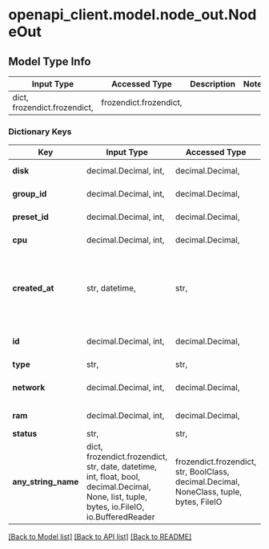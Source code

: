# openapi_client.model.node_out.NodeOut

## Model Type Info
Input Type | Accessed Type | Description | Notes
------------ | ------------- | ------------- | -------------
dict, frozendict.frozendict,  | frozendict.frozendict,  |  | 

### Dictionary Keys
Key | Input Type | Accessed Type | Description | Notes
------------ | ------------- | ------------- | ------------- | -------------
**disk** | decimal.Decimal, int,  | decimal.Decimal,  | Количество пространства | 
**group_id** | decimal.Decimal, int,  | decimal.Decimal,  | Идентификатор группы нод | 
**preset_id** | decimal.Decimal, int,  | decimal.Decimal,  | Идентификатор тарифа ноды | 
**cpu** | decimal.Decimal, int,  | decimal.Decimal,  | Количество ядер | 
**created_at** | str, datetime,  | str,  | Дата и время создания ноды в формате ISO8601 | value must conform to RFC-3339 date-time
**id** | decimal.Decimal, int,  | decimal.Decimal,  | Уникальный идентификатор ноды | 
**type** | str,  | str,  | Тип ноды | 
**network** | decimal.Decimal, int,  | decimal.Decimal,  | Пропускная способность сети | 
**ram** | decimal.Decimal, int,  | decimal.Decimal,  | Количество памяти | 
**status** | str,  | str,  | Статус | 
**any_string_name** | dict, frozendict.frozendict, str, date, datetime, int, float, bool, decimal.Decimal, None, list, tuple, bytes, io.FileIO, io.BufferedReader | frozendict.frozendict, str, BoolClass, decimal.Decimal, NoneClass, tuple, bytes, FileIO | any string name can be used but the value must be the correct type | [optional]

[[Back to Model list]](../../README.md#documentation-for-models) [[Back to API list]](../../README.md#documentation-for-api-endpoints) [[Back to README]](../../README.md)

